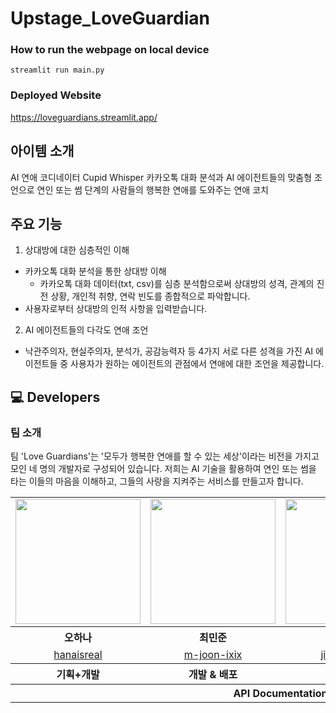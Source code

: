 # Upstage_LoveGuardian

### How to run the webpage on local device
```shell
streamlit run main.py
```

### Deployed Website
https://loveguardians.streamlit.app/ 


## 아이템 소개
AI 연애 코디네이터 Cupid Whisper 
카카오톡 대화 분석과 AI 에이전트들의 맞춤형 조언으로 연인 또는 썸 단계의 사람들의 행복한 연애를 도와주는 연애 코치

## 주요 기능
1. 상대방에 대한 심층적인 이해
  - 카카오톡 대화 분석을 통한 상대방 이해
    - 카카오톡 대화 데이터(txt, csv)를 심층 분석함으로써 상대방의 성격, 관계의 진전 상황, 개인적 취향, 연락 빈도를 종합적으로 파악합니다. 
  - 사용자로부터 상대방의 인적 사항을 입력받습니다. 
2. AI 에이전트들의 다각도 연애 조언
  - 낙관주의자, 현실주의자, 분석가, 공감능력자 등 4가지 서로 다른 성격을 가진 AI 에이전트들 중 사용자가 원하는 에이전트의 관점에서 연애에 대한 조언을 제공합니다.


## 💻 Developers
### 팀 소개
팀 'Love Guardians'는 '모두가 행복한 연애를 할 수 있는 세상'이라는 비전을 가지고 모인 네 명의 개발자로 구성되어 있습니다. 저희는 AI 기술을 활용하여 연인 또는 썸을 타는 이들의 마음을 이해하고, 그들의 사랑을 지켜주는 서비스를 만들고자 합니다.

<table align="center" style = "table-layout: auto; width: 100%; table-layout: fixed;">
  <tr>
    <td>
       <img width="200" src = "https://avatars.githubusercontent.com/u/108045487?v=4" />
    </td>
    <td>
      <img width="200" src = "https://avatars.githubusercontent.com/u/55074268?v=4"/>
    </td>
        <td>
      <img width="200" src = "https://avatars.githubusercontent.com/u/70048051?v=4"/>
    </td>
    <td>
      <img width="200" src = "https://avatars.githubusercontent.com/u/68544342?v=4"/>
    </td>
  </tr> 
  <tr>
    <th align="center">오하나</th>
    <th align="center">최민준</th>
    <th align="center">김지원</th>
    <th align="center">신종훈</th>
  </tr>
  <tr>
    <td align="center">
      <a href="https://github.com/hanaisreal">hanaisreal</a>
    </td>
    <td align="center">
      <a href="https://github.com/m-joon-ixix">m-joon-ixix</a>
    </td>
        <td align="center">
      <a href="https://github.com/jiwonkim00">jiwonkim00</a>
    </td>
    <td align="center">
      <a href="https://github.com/jh-michael-shin">jh-michael-shin</a>
    </td>
  </tr>
  <tr>
    <th align="center">기획+개발</th>
    <th align="center">개발 & 배포</th>
    <th align="center">개발</th>
    <th align="center">개발</th>
  </tr>
  <tr>
    <th align="center" colspan="5">API Documentation</th>
  </tr>
</table>

